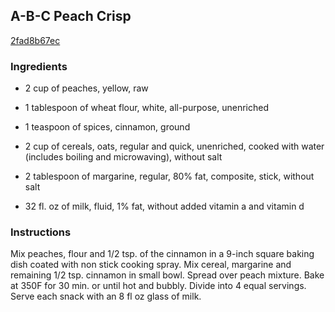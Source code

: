 ## A-B-C Peach Crisp

[2fad8b67ec](http://www.kraftrecipes.com/recipes/a-b-c-peach-crisp-59309.aspx)

### Ingredients

 - 2 cup of peaches, yellow, raw

 - 1 tablespoon of wheat flour, white, all-purpose, unenriched

 - 1 teaspoon of spices, cinnamon, ground

 - 2 cup of cereals, oats, regular and quick, unenriched, cooked with water (includes boiling and microwaving), without salt

 - 2 tablespoon of margarine, regular, 80% fat, composite, stick, without salt

 - 32 fl. oz of milk, fluid, 1% fat, without added vitamin a and vitamin d

### Instructions

Mix peaches, flour and 1/2 tsp. of the cinnamon in a 9-inch square baking dish coated with non stick cooking spray. Mix cereal, margarine and remaining 1/2 tsp. cinnamon in small bowl. Spread over peach mixture. Bake at 350F for 30 min. or until hot and bubbly. Divide into 4 equal servings. Serve each snack with an 8 fl oz glass of milk.